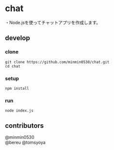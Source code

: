 # chat
・Node.jsを使ってチャットアプリを作成します。  

## develop
### clone
```
git clone https://github.com/minmin0530/chat.git
cd chat
```
  
### setup
```
npm install
```

### run
```
node index.js
```

## contributors
@minmin0530  
@bereu
@tomsyoya